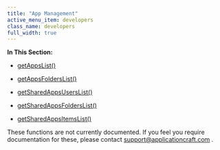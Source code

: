 ```yaml
---
title: "App Management"
active_menu_item: developers
class_name: developers
full_width: true
---
```



**In This Section:**

 - [getAppsList()](getappslist)

 - [getAppsFoldersList()](getappsfolderslist)

 - [getSharedAppsUsersList()](getsharedappsuserslist)

 - [getSharedAppsFoldersList()](getsharedappsfolderslist)

 - [getSharedAppsItemsList()](getsharedappsitemslist)

These functions are not currently documented. If you feel you require documentation for these, please contact [support@applicationcraft.com](mailto:support@applicationcraft.com) .

